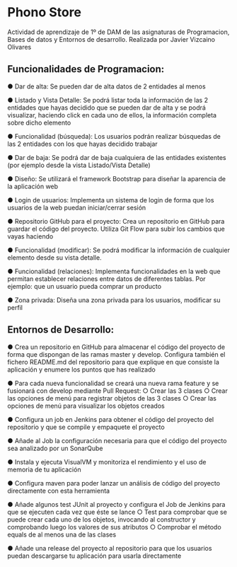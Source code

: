 # Phono Store
Actividad de aprendizaje de 1º de DAM de las
asignaturas de Programacion, Bases de datos y Entornos de
desarrollo.
Realizada por Javier Vizcaino Olivares

## Funcionalidades de Programacion:

● Dar de alta: Se pueden dar de alta datos de 2 entidades al menos

● Listado y Vista Detalle: Se podrá listar toda la información de las 2 entidades que
hayas decidido que se pueden dar de alta y se podrá visualizar, haciendo click en
cada uno de ellos, la información completa sobre dicho elemento

● Funcionalidad (búsqueda): Los usuarios podrán realizar búsquedas de las 2
entidades con los que hayas decidido trabajar

● Dar de baja: Se podrá dar de baja cualquiera de las entidades existentes (por
ejemplo desde la vista Listado/Vista Detalle)

● Diseño: Se utilizará el framework Bootstrap para diseñar la aparencia de la
aplicación web

● Login de usuarios: Implementa un sistema de login de forma que los usuarios de la
web puedan iniciar/cerrar sesión

● Repositorio GitHub para el proyecto: Crea un repositorio en GitHub para guardar
el código del proyecto. Utiliza Git Flow para subir los cambios que vayas haciendo

● Funcionalidad (modificar): Se podrá modificar la información de cualquier
elemento desde su vista detalle.

● Funcionalidad (relaciones): Implementa funcionalidades en la web que permitan
establecer relaciones entre datos de diferentes tablas. Por ejemplo: que un usuario
pueda comprar un producto

● Zona privada: Diseña una zona privada para los usuarios, modificar su perfil

## Entornos de Desarrollo:

● Crea un repositorio en GitHub para almacenar el código del proyecto de forma que
dispongan de las ramas master y develop. Configura también el fichero
README.md del repositorio para que explique en que consiste la aplicación y
enumere los puntos que has realizado

● Para cada nueva funcionalidad se creará una nueva rama feature y se fusionará con
develop mediante Pull Request:
○ Crear las 3 clases
○ Crear las opciones de menú para registrar objetos de las 3 clases
○ Crear las opciones de menú para visualizar los objetos creados

● Configura un job en Jenkins para obtener el código del proyecto del repositorio y
que se compile y empaquete el proyecto

● Añade al Job la configuración necesaria para que el código del proyecto sea
analizado por un SonarQube

● Instala y ejecuta VisualVM y monitoriza el rendimiento y el uso de memoria de tu
aplicación


● Configura maven para poder lanzar un análisis de código del proyecto directamente
con esta herramienta

● Añade algunos test JUnit al proyecto y configura el Job de Jenkins para que se
ejecuten cada vez que éste se lance
○ Test para comprobar que se puede crear cada uno de los objetos, invocando
al constructor y comprobando luego los valores de sus atributos
○ Comprobar el método equals de al menos una de las clases

● Añade una release del proyecto al repositorio para que los usuarios puedan
descargarse tu aplicación para usarla directamente